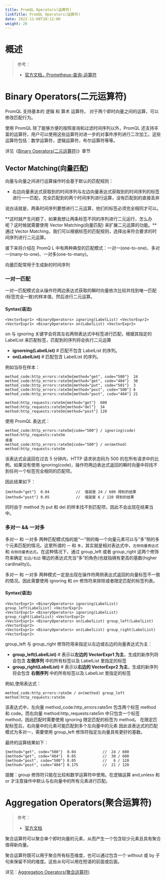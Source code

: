 ```yaml
---
title: PromQL Operators(运算符)
linkTitle: PromQL Operators(运算符)
date: 2022-11-08T10:12:00
weight: 20
---
```


# 概述

> 参考：
>
> - [官方文档，Prometheus-查询-运算符](https://prometheus.io/docs/prometheus/latest/querying/operators/)

# Binary Operators(二元运算符)

PromQL 支持基本的 逻辑 和 算术 运算符。 对于两个即时向量之间的运算，可以修改匹配行为。

使用 PromQL 除了能够方便的按照查询和过滤时间序列以外，PromQL 还支持丰富的运算符，用户可以使用这些运算符对进一步的对事件序列进行二次加工。这些运算符包括：数学运算符，逻辑运算符，布尔运算符等等。

详见《[Binary Operators(二元运算符)](/docs/6.可观测性/Metrics/Prometheus/PromQL/Binary%20Operators(二元运算符).md)》章节

## Vector Matching(向量匹配)

向量与向量之间进行运算操作时会基于默认的匹配规则：

- 右边向量表达式获取到的时间序列与左边向量表达式获取到的时间序列的标签进行一一匹配，完全匹配到的两个时间序列进行运算，没有匹配到的直接丢弃

说白话就是，两条时间序列要想进行二元运算，他们的标签必须完全相同才可以。

**这时就产生问题了，如果我想让两条标签不同的序列进行二元运行，怎么办呢？这时候就需要使用 Vector Matching(向量匹配) 来扩展二元运算的功能。**通过 Vector Matching，我们可以根据标签的匹配规则，选择出来符合要求的时间序列进行二元运算。

接下来将介绍在 PromQ L 中有两种典型的匹配模式：一对一(one-to-one)、多对一(many-to-one)、一对多(one-to-many)。

向量匹配常用于生成新的时间序列

### 一对一匹配

一对一匹配模式会从操作符两边表达式获取的瞬时向量依次比较并找到唯一匹配(标签完全一致)的样本值，然后进行二元运算。

#### Syntax(语法)

```promql
<VectorExpr1> <BinaryOperators> ignoring(LabelList) <VectorExpr2>
<VectorExpr1> <BinaryOperators> on(LabelList) <VectorExpr2>
```

on 与 ignoring 关键字会将其左右两侧表达式中标签进行匹配，根据其指定的 LabelList 来匹配标签，匹配到的序列将会执行二元运算

- **ignoreing(LabelList)** # 匹配不包含 LabelList 的序列。
- **on(LabelList)** # 匹配包含 LabelList 的序列。

例如当存在样本：

```text
method_code:http_errors:rate5m{method="get", code="500"}  24
method_code:http_errors:rate5m{method="get", code="404"}  30
method_code:http_errors:rate5m{method="put", code="501"}  3
method_code:http_errors:rate5m{method="post", code="500"} 6
method_code:http_errors:rate5m{method="post", code="404"} 21

method:http_requests:rate5m{method="get"}  600
method:http_requests:rate5m{method="del"}  34
method:http_requests:rate5m{method="post"} 120
```

使用 PromQL 表达式：

```promql
method_code:http_errors:rate5m{code="500"} / ignoring(code) method:http_requests:rate5m
或者
method_code:http_errors:rate5m{code="500"} / on(method) method:http_requests:rate5m
```

该表达式会返回在过去 5 分钟内，HTTP 请求状态码为 500 的在所有请求中的比例。如果没有使用 ignoring(code)，操作符两边表达式返回的瞬时向量中将找不到任何一个标签完全相同的匹配项。

因此结果如下：

```promql
{method="get"}  0.04            //  值就是 24 / 600 得到的结果
{method="post"} 0.05            //  值就是 6 / 120 得到的结果
```

同时由于 method 为 put 和 del 的样本找不到匹配项，因此不会出现在结果当中。

### 多对一 && 一对多

多对一 和 一对多 两种匹配模式指的是“一”侧的每一个向量元素可以与"多"侧的多个元素匹配的情况。这里所谓的 `一` 和 `多`，其实就是相对表达式中，`左侧向量表达式` 和 `右侧向量表达式`。在这种情况下，通过 group_left 或者 group_right 这两个修饰符来确定 `左边/右边` 哪边的表达式充当“多”的角色(也就指拥有更高的基数(higher cardinality))。

多对一 和 一对多 两种模式一定是出现在操作符两侧表达式返回的向量标签不一致的情况。因此需要使用 ignoring 和 on 修饰符来排除或者限定匹配的标签列表。

#### Syntax(语法)

```promql
<VectorExpr1> <BinaryOperators> ignoring(LabelList) group_left(LabelList) <VectorExpr2>
<VectorExpr1> <BinaryOperators> ignoring(LabelList) group_right(LabelList) <VectorExpr2>
<VectorExpr1> <BinaryOperators> on(LabelList) group_left(LabelList) <VectorExpr2>
<VectorExpr1> <BinaryOperators> on(LabelList) group_right(LabelList) <VectorExpr2>
```

group_left 与 group_right 修饰符用来指定以左边或右边的向量表达式为主：

- **group_left(LabelList)** # 表示以**左边的 VectorExpr1 为主**，生成的新序列将会包含 **左侧序列** 中的所有标签以及 LabelList 里指定的标签
- **group_right(LabelList)** # 表示以**右边的 VectorExpr2 为主**，生成的新序列将会包含 **右侧序列** 中的所有标签以及 LabelList 里指定的标签

例如,使用表达式：

```promql
method_code:http_errors:rate5m / on(method) group_left method:http_requests:rate5m
```

该表达式中，左向量 method_code:http_errors:rate5m 包含两个标签 method 和 code。而右向量 method:http_requests:rate5m 中只包含一个标签 method，因此匹配时需要使用 ignoring 限定匹配的标签为 method。 在限定匹配标签后，右向量中的元素可能匹配到多个左向量中的元素 因此该表达式的匹配模式为多对一，需要使用 group_left 修饰符指定左向量具有更好的基数。

最终的运算结果如下：

```promql
{method="get", code="500"}  0.04            //  24 / 600
{method="get", code="404"}  0.05            //  30 / 600
{method="post", code="500"} 0.05            //   6 / 120
{method="post", code="404"} 0.175           //  21 / 120
```

提醒：group 修饰符只能在比较和数学运算符中使用。在逻辑运算 and,unless 和 or 才注意操作中默认与右向量中的所有元素进行匹配。

# Aggregation Operators(聚合运算符)

> 参考：
>
> - [官方文档](https://prometheus.io/docs/prometheus/latest/querying/operators/#aggregation-operators)

聚合运算符可以聚合单个即时向量的元素，从而产生一个包含较少元素且具有聚合值得新向量。

聚合运算符既可以用于聚合所有标签维度，也可以通过包含一个 without 或 by 子句来保留不同的维度。这些从句可以用在短语的前面或后面。

详见：[Aggregation Operators(聚合运算符)](/docs/6.可观测性/Metrics/Prometheus/PromQL/Aggregation%20Operators(聚合运算符).md)
